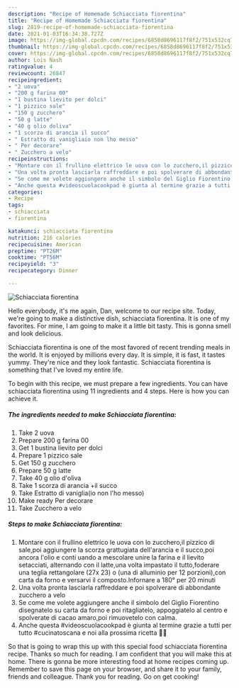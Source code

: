 ```yaml
---
description: "Recipe of Homemade Schiacciata fiorentina"
title: "Recipe of Homemade Schiacciata fiorentina"
slug: 2819-recipe-of-homemade-schiacciata-fiorentina
date: 2021-01-03T16:34:38.727Z
image: https://img-global.cpcdn.com/recipes/6858d8696117f8f2/751x532cq70/schiacciata-fiorentina-recipe-main-photo.jpg
thumbnail: https://img-global.cpcdn.com/recipes/6858d8696117f8f2/751x532cq70/schiacciata-fiorentina-recipe-main-photo.jpg
cover: https://img-global.cpcdn.com/recipes/6858d8696117f8f2/751x532cq70/schiacciata-fiorentina-recipe-main-photo.jpg
author: Lois Nash
ratingvalue: 4
reviewcount: 26847
recipeingredient:
- "2 uova"
- "200 g farina 00"
- "1 bustina lievito per dolci"
- "1 pizzico sale"
- "150 g zucchero"
- "50 g latte"
- "40 g olio doliva"
- "1 scorza di arancia il succo"
- " Estratto di vanigliaio non lho messo"
- " Per decorare"
- " Zucchero a velo"
recipeinstructions:
- "Montare con il frullino elettrico le uova con lo zucchero,il pizzico di sale,poi aggiungere la scorza grattugiata dell&#39;arancia e il succo,poi ancora l&#39;olio e conti uando a mescolare unire la farina e il lievito setacciati, alternando con il latte,una volta impastato il tutto,foderare una teglia rettangolare (27x 23) o (una di alluminio per 12 porzioni),con carta da forno e versarvi il composto.Infornare a 180° per 20 minuti"
- "Una volta pronta lasciarla raffreddare e poi spolverare di abbondante zucchero a velo"
- "Se come me volete aggiungere anche il simbolo del Giglio Fiorentino disegnatelo su carta da forno e poi ritagliatelo, appoggiatelo al centro e spolverate di cacao amaro,poi rimuovetelo con calma."
- "Anche questa #videoscuolacookpad è giunta al termine grazie a tutti per tutto #cucinatoscana e noi alla prossima ricetta 👩‍🍳"
categories:
- Recipe
tags:
- schiacciata
- fiorentina

katakunci: schiacciata fiorentina 
nutrition: 216 calories
recipecuisine: American
preptime: "PT26M"
cooktime: "PT56M"
recipeyield: "3"
recipecategory: Dinner

---
```



![Schiacciata fiorentina](https://img-global.cpcdn.com/recipes/6858d8696117f8f2/751x532cq70/schiacciata-fiorentina-recipe-main-photo.jpg)

Hello everybody, it's me again, Dan, welcome to our recipe site. Today, we're going to make a distinctive dish, schiacciata fiorentina. It is one of my favorites. For mine, I am going to make it a little bit tasty. This is gonna smell and look delicious.

Schiacciata fiorentina is one of the most favored of recent trending meals in the world. It is enjoyed by millions every day. It is simple, it is fast, it tastes yummy. They're nice and they look fantastic. Schiacciata fiorentina is something that I've loved my entire life.




To begin with this recipe, we must prepare a few ingredients. You can have schiacciata fiorentina using 11 ingredients and 4 steps. Here is how you can achieve it.

<!--inarticleads1-->

##### The ingredients needed to make Schiacciata fiorentina:

1. Take 2 uova
1. Prepare 200 g farina 00
1. Get 1 bustina lievito per dolci
1. Prepare 1 pizzico sale
1. Get 150 g zucchero
1. Prepare 50 g latte
1. Take 40 g olio d&#39;oliva
1. Take 1 scorza di arancia +il succo
1. Take  Estratto di vaniglia(io non l&#39;ho messo)
1. Make ready  Per decorare
1. Take  Zucchero a velo




<!--inarticleads2-->

##### Steps to make Schiacciata fiorentina:

1. Montare con il frullino elettrico le uova con lo zucchero,il pizzico di sale,poi aggiungere la scorza grattugiata dell&#39;arancia e il succo,poi ancora l&#39;olio e conti uando a mescolare unire la farina e il lievito setacciati, alternando con il latte,una volta impastato il tutto,foderare una teglia rettangolare (27x 23) o (una di alluminio per 12 porzioni),con carta da forno e versarvi il composto.Infornare a 180° per 20 minuti
1. Una volta pronta lasciarla raffreddare e poi spolverare di abbondante zucchero a velo
1. Se come me volete aggiungere anche il simbolo del Giglio Fiorentino disegnatelo su carta da forno e poi ritagliatelo, appoggiatelo al centro e spolverate di cacao amaro,poi rimuovetelo con calma.
1. Anche questa #videoscuolacookpad è giunta al termine grazie a tutti per tutto #cucinatoscana e noi alla prossima ricetta 👩‍🍳




So that is going to wrap this up with this special food schiacciata fiorentina recipe. Thanks so much for reading. I am confident that you will make this at home. There is gonna be more interesting food at home recipes coming up. Remember to save this page on your browser, and share it to your family, friends and colleague. Thank you for reading. Go on get cooking!
